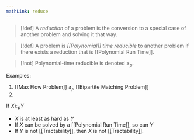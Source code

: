 ```yaml
---
mathLink: reduce
---
```

>[!def]
>A *reduction* of a problem is the conversion to a special case of another problem and solving it that way.

>[!def]
>A problem is *[[Polynomial]] time reducible* to another problem if there exists a reduction that is [[Polynomial Run Time]].

>[!not]
>Polynomial-time reducible is denoted $≥_p$.

Examples:
1. [[Max Flow Problem]] $≥_{p}$ [[Bipartite Matching Problem]]
2. 

If $X≥_{p}Y$
- $X$ is at least as hard as $Y$
- If $X$ can be solved by a [[Polynomial Run Time]], so can $Y$
- If $Y$ is not [[Tractability]], then $X$ is not [[Tractability]].
